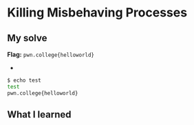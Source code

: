 # Killing Misbehaving Processes

## My solve
**Flag:** `pwn.college{helloworld}`

- 
```bash
$ echo test
test
pwn.college{helloworld}
```

## What I learned 
